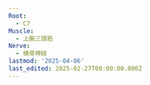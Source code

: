 ```yaml
---
Root:
  - C7
Muscle:
  - 上腕三頭筋
Nerve:
  - 橈骨神経
lastmod: '2025-04-06'
last_edited: 2025-02-27T00:00:00.000Z
---
```



